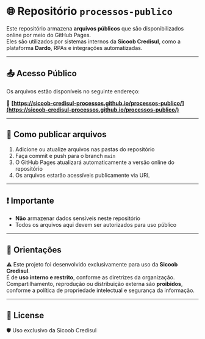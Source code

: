 # 🌐 Repositório `processos-publico`

Este repositório armazena **arquivos públicos** que são disponibilizados online por meio do GitHub Pages.  
Eles são utilizados por sistemas internos da **Sicoob Credisul**, como a plataforma **Dardo**, RPAs e integrações automatizadas.

---

## 📤 Acesso Público

Os arquivos estão disponíveis no seguinte endereço:

🔗 **[https://sicoob-credisul-processos.github.io/processos-publico/](https://sicoob-credisul-processos.github.io/processos-publico/)**

---

## 🔄 Como publicar arquivos

1. Adicione ou atualize arquivos nas pastas do repositório
2. Faça commit e push para o branch `main`
3. O GitHub Pages atualizará automaticamente a versão online do repositório
4. Os arquivos estarão acessíveis publicamente via URL

---

## ❗ Importante

- **Não** armazenar dados sensíveis neste repositório
- Todos os arquivos aqui devem ser autorizados para uso público

---

## 📌 Orientações

⚠️ Este projeto foi desenvolvido exclusivamente para uso da **Sicoob Credisul**.  
É de **uso interno e restrito**, conforme as diretrizes da organização.  
Compartilhamento, reprodução ou distribuição externa são **proibidos**, conforme a política de propriedade intelectual e segurança da informação.

---

## 🔐 License

🛡️ Uso exclusivo da Sicoob Credisul
